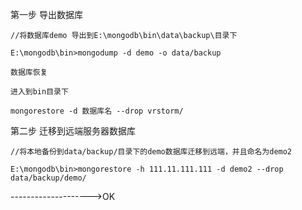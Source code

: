 第一步     导出数据库
```
//将数据库demo 导出到E:\mongodb\bin\data\backup\目录下

E:\mongodb\bin>mongodump -d demo -o data/backup

```

```
数据库恢复

进入到bin目录下

mongorestore -d 数据库名 --drop vrstorm/
```
第二步   迁移到远端服务器数据库

```
//将本地备份到data/backup/目录下的demo数据库迁移到远端，并且命名为demo2

E:\mongodb\bin>mongorestore -h 111.11.111.111 -d demo2 --drop data/backup/demo/
```

-------------------->OK


